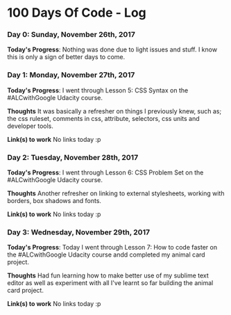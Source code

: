 # 100 Days Of Code - Log

### Day 0: Sunday, November 26th, 2017

**Today's Progress**: Nothing was done due to light issues and stuff. I know this is only a sign of better days to come.


### Day 1: Monday, November 27th, 2017

**Today's Progress**: I went through Lesson 5: CSS Syntax on the #ALCwithGoogle Udacity course.

**Thoughts** It was basically a refresher on things I previously knew, such as; the css ruleset, comments in css, attribute, selectors, css units and developer tools.

**Link(s) to work**
No links today :p

### Day 2: Tuesday, November 28th, 2017

**Today's Progress**: I went through Lesson 6: CSS Problem Set on the #ALCwithGoogle Udacity course.

**Thoughts** Another refresher on linking to external stylesheets, working with borders, box shadows and fonts.

**Link(s) to work**
No links today :p

### Day 3: Wednesday, November 29th, 2017

**Today's Progress**: Today I went through Lesson 7: How to code faster on the #ALCwithGoogle Udacity course andd completed my animal card project.

**Thoughts** Had fun learning how to make better use of my sublime text editor as well as experiment with all I've learnt so far building the animal card project.

**Link(s) to work**
No links today :p
